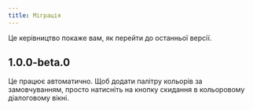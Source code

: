 ```yaml
---
title: Міграція
---
```


Це керівництво покаже вам, як перейти до останньої версії.

## 1.0.0-beta.0

Це працює автоматично. Щоб додати палітру кольорів за замовчуванням, просто натисніть на кнопку скидання в кольоровому діалоговому вікні.

